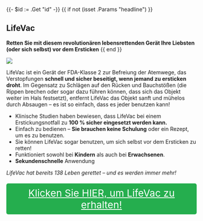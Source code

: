 {{- $id := .Get "id" -}}
{{ if not (isset .Params "headline") }}
## LifeVac

**Retten Sie mit diesem revolutionären lebensrettenden Gerät Ihre Liebsten (oder sich selbst) vor dem Ersticken**
{{ end }}

[![](/list/life-vac-title.jpg)](https://t.gadgetadvisers.com/click/{{$id}})

LifeVac ist ein Gerät der FDA-Klasse 2 zur Befreiung der Atemwege, das Verstopfungen **schnell und sicher beseitigt, wenn jemand zu ersticken droht**. Im Gegensatz zu Schlägen auf den Rücken und Bauchstößen (die Rippen brechen oder sogar dazu führen können, dass sich das Objekt weiter im Hals festsetzt), entfernt LifeVac das Objekt sanft und mühelos durch Absaugen – es ist so einfach, dass es jeder benutzen kann!

- Klinische Studien haben bewiesen, dass LifeVac bei einem Erstickungsnotfall zu **100 % sicher eingesetzt werden kann.**
- Einfach zu bedienen – **Sie brauchen keine Schulung** oder ein Rezept, um es zu benutzen.
- Sie können LifeVac sogar benutzen, um sich selbst vor dem Ersticken zu retten!
- Funktioniert sowohl bei **Kindern** als auch bei **Erwachsenen**.
- **Sekundenschnelle** Anwendung

*LifeVac hat bereits 138 Leben gerettet – und es werden immer mehr!*

<a href="(https://t.gadgetadvisers.com/click/{{$id}})" style="color: white;">
   <div style="text-align:center;background-color:#25ae4e;margin-bottom:20px;margin-top:20px;width: 100%;-webkit-border-radius: 5px;">
      <div style="color: white; padding: 10px;font-size: 26px;">
      Klicken Sie HIER, um LifeVac zu erhalten!
      </div>
   </div>
</a>